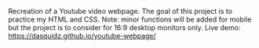 Recreation of a Youtube video webpage. 
The goal of this project is to practice my HTML and CSS. Note: minor functions will be added for mobile but the project is to consider for 16:9 desktop monitors only.
Live demo: https://dasquidz.github.io/youtube-webpage/
